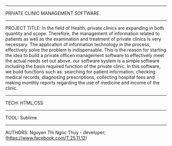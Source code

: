  
________________________________________
PRIVATE CLINIC MANAGEMENT SOFTWARE.
________________________________________
PROJECT TITLE:
In the field of Health, private clinics are expanding in both quantity and scope. Therefore, the management of information related to patients as well as the examination and treatment of private clinics is very necessary. The application of information technology in the process, effectively solve the problem is indispensable. This is the reason for starting the idea to build a private officen management software to effectively meet the actual needs set out above. our software system is a simple software including the basis required function of the private clinic. In this software, we build functions such as: searching for patient information, checking medical records, diagnosing prescriptions, collecting hospital fees and making monthly reports regarding the use of medicine and income of the clinic.
________________________________________
TECH:
HTML,CSS
________________________________________
TOOL:
Sublime
________________________________________
AUTHORS:
Nguyen Thi Ngoc Thuy - developer; (https://www.facebook.com/T.25.11.12)
